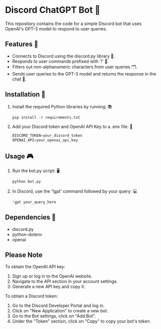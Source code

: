 # Discord ChatGPT Bot 🤖

This repository contains the code for a simple Discord bot that uses OpenAI's GPT-3 model to respond to user queries.

## Features 🚀

- Connects to Discord using the discord.py library 📡.
- Responds to user commands prefixed with '!' 📣.
- Filters out non-alphanumeric characters from user queries 🗂.
- Sends user queries to the GPT-3 model and returns the response in the chat 💬.

## Installation 🔧

1. Install the required Python libraries by running: 📚
    
    ```Python
    pip install -r requirements.txt
    
    ```
    
2. Add your Discord token and OpenAI API Key to a .env file: 🔑
    
    ```Python
    DISCORD_TOKEN=your_discord_token
    OPENAI_API=your_openai_api_key
    
    ```
    

## Usage 🎮

1. Run the bot.py script: 🖥
    
    ```Python
    python bot.py
    
    ```
    
2. In Discord, use the '!gpt' command followed by your query: 💻
    
    ```Python
    !gpt your_query_here
    
    ```
    

## Dependencies 🧩

- discord.py
- python-dotenv
- openai

## Please Note
To obtain the OpenAI API key:

1. Sign up or log in to the OpenAI website.
2. Navigate to the API section in your account settings.
3. Generate a new API key and copy it.

To obtain a Discord token:

1. Go to the Discord Developer Portal and log in.
2. Click on "New Application" to create a new bot.
3. Go to the Bot settings, click on "Add Bot".
4. Under the "Token" section, click on "Copy" to copy your bot's token.
